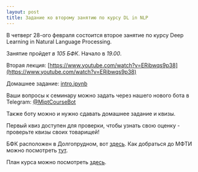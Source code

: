 ```yaml
---
layout: post
title: Задание ко второму занятию по курсу DL in NLP
---
```


В четверг 28-ого февраля состоится второе занятие по курсу Deep Learning in Natural Language Processing.

Занятие пройдет _в 105 БФК_. Начало в _19.00_.

Вторая лекция: [https://www.youtube.com/watch?v=ERibwqs9p38](https://www.youtube.com/watch?v=ERibwqs9p38)

Домашнее задание: [intro.ipynb](https://github.com/deepmipt/deep-nlp-seminars/blob/master/seminar_01/intro.ipynb)

Ваши вопросы к семинару можно задать через нашего нового бота в Telegram: [@MiptCourseBot](https://t.me/MiptCourseBot)

Также боту можно и нужно сдавать домашнее задание и квизы. 

Первый квиз доступен для проверки, чтобы узнать свою оценку - проверьте квизы своих товарищей!

БФК расположен в Долгопрудном, вот [здесь](https://yandex.ru/maps/-/CBUgnHqITD). Как добраться до МФТИ можно посмотреть [тут](https://mipt.ru/about/general/contacts/way.php).

План курса можно посмотреть [здесь](../NLP/).
